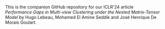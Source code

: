 This is the companion GitHub repository for our ICLR'24 article *Performance Gaps in Multi-view Clustering under the Nested Matrix-Tensor Model* by Hugo Lebeau, Mohamed El Amine Seddik and José Henrique De Morais Goulart.
